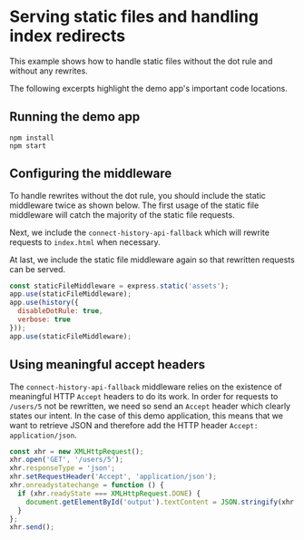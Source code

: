 # Serving static files and handling index redirects
This example shows how to handle static files without the dot rule and without any rewrites.

The following excerpts highlight the demo app's important code locations.

## Running the demo app

```
npm install
npm start
```

## Configuring the middleware
To handle rewrites without the dot rule, you should include the static middleware twice as shown below. The first usage of the static file middleware will catch the majority of the static file requests.

Next, we include the `connect-history-api-fallback` which will rewrite requests to `index.html` when necessary.

At last, we include the static file middleware again so that rewritten requests can be served.

```javascript
const staticFileMiddleware = express.static('assets');
app.use(staticFileMiddleware);
app.use(history({
  disableDotRule: true,
  verbose: true
}));
app.use(staticFileMiddleware);
```

## Using meaningful accept headers
The `connect-history-api-fallback` middleware relies on the existence of meaningful HTTP `Accept` headers to do its work. In order for requests to `/users/5` not be rewritten, we need so send an `Accept` header which clearly states our intent. In the case of this demo application, this means that we want to retrieve JSON and therefore add the HTTP header `Accept: application/json`.

```javascript
const xhr = new XMLHttpRequest();
xhr.open('GET', '/users/5');
xhr.responseType = 'json';
xhr.setRequestHeader('Accept', 'application/json');
xhr.onreadystatechange = function () {
  if (xhr.readyState === XMLHttpRequest.DONE) {
    document.getElementById('output').textContent = JSON.stringify(xhr.response, 0, 2);
  }
};
xhr.send();
```
